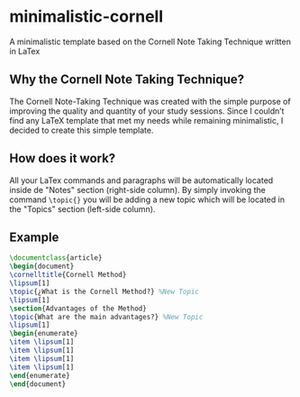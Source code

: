 # minimalistic-cornell
A minimalistic template based on the Cornell Note Taking Technique written in LaTex

## Why the Cornell Note Taking Technique?
The Cornell Note-Taking Technique was created with the simple purpose
of improving the quality and quantity of your study sessions. Since I
couldn’t find any LaTeX template that met my needs while remaining
minimalistic, I decided to create this simple template.

## How does it work? 
All your LaTex commands and paragraphs will be automatically located 
inside de "Notes" section (right-side column). 
By simply invoking the command `\topic{}` you will be adding a new 
topic which will be located in the "Topics" section (left-side column).

## Example

```latex
\documentclass{article}
\begin{document}
\cornelltitle{Cornell Method}
\lipsum[1]
\topic{¿What is the Cornell Method?} %New Topic 
\lipsum[1]
\section{Advantages of the Method}
\topic{What are the main advantages?} %New Topic
\lipsum[1]
\begin{enumerate}
\item \lipsum[1]
\item \lipsum[1]
\item \lipsum[1]
\item \lipsum[1]
\end{enumerate}
\end{document}
```
